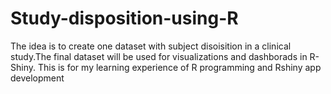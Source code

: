 # Study-disposition-using-R

The idea is to create one dataset with subject disoisition in a clinical study.The final dataset will be used for visualizations and dashborads in R-Shiny.
This is for my learning experience of R programming and Rshiny app development
